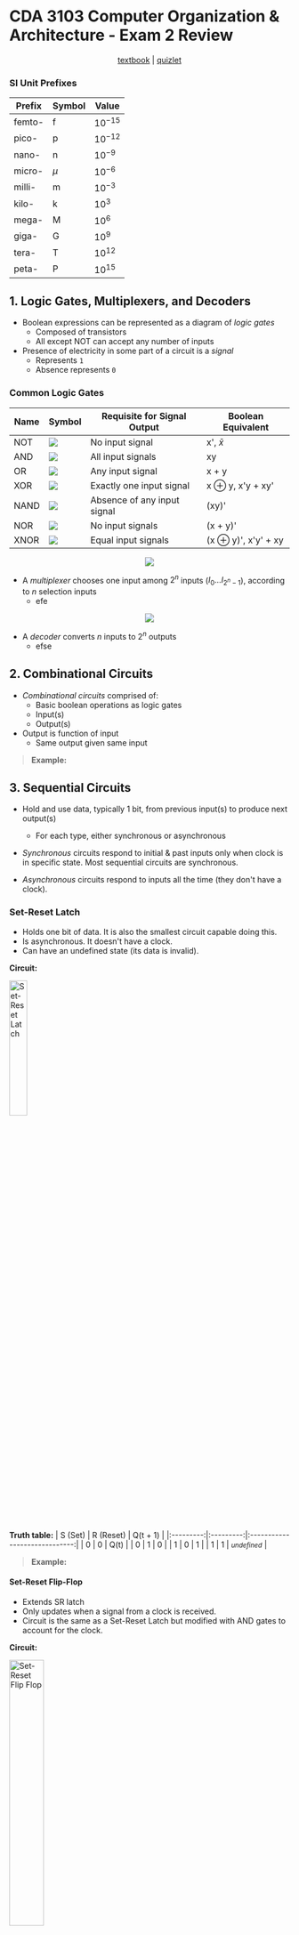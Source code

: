 # CDA 3103 Computer Organization & Architecture - Exam 2 Review

<!-- Use 'img' tags when image resizing is needed. -->

<p style="text-align:center">
    <a href="../textbooks/CDA3103_textbook.pdf">textbook</a> |
    <a href="https://quizlet.com/845007313/cda-3103-exam-2-risc-v-logic-gate-circuits-flash-cards">quizlet</a>
</p>

### SI Unit Prefixes 
| Prefix    | Symbol    | Value         |
|-----------|-----------|---------------|
| femto-    | f         | $10^{-15}$    |
| pico-     | p         | $10^{-12}$    |
| nano-     | n         | $10^{-9}$     |
| micro-    | $\mu$     | $10^{-6}$     |
| milli-    | m         | $10^{-3}$     |
| kilo-     | k         | $10^3$        | 
| mega-     | M         | $10^6$        |
| giga-     | G         | $10^9$        |
| tera-     | T         | $10^{12}$     |
| peta-     | P         | $10^{15}$     |

## 1. Logic Gates, Multiplexers, and Decoders

- Boolean expressions can be represented as a diagram of *logic gates*
    - Composed of transistors
    - All except NOT can accept any number of inputs
- Presence of electricity in some part of a circuit is a *signal*
    - Represents `1`
    - Absence represents `0`

### Common Logic Gates
| Name  | Symbol                                        | Requisite for Signal Output   | Boolean Equivalent            |
|-------|-----------------------------------------------|-------------------------------|-------------------------------|
| NOT   | ![](../images/gates/logic/CDA3103_not.png)    | No input signal               | x', $\bar{x}$                 |
| AND   | ![](../images/gates/logic/CDA3103_and.png)    | All input signals             | xy                            |
| OR    | ![](../images/gates/logic/CDA3103_or.png)     | Any input signal              | x + y                         |
| XOR   | ![](../images/gates/logic/CDA3103_xor.png)    | Exactly one input signal      | x $\oplus$ y, x'y + xy'       |
| NAND  | ![](../images/gates/logic/CDA3103_nand.png)   | Absence of any input signal   | (xy)'                         |
| NOR   | ![](../images/gates/logic/CDA3103_nor.png)    | No input signals              | (x + y)'                      |
| XNOR  | ![](../images/gates/logic/CDA3103_xnor.png)   | Equal input signals           | (x $\oplus$ y)', x'y' + xy    |

<p style="text-align:center">
    <img src="../images/gates/combinational/CDA3103_mux_circuit.png">
</p>

- A *multiplexer* chooses one input among $2^n$ inputs ($I_0\dots I_{2^n-1}$), according to *n* selection inputs
    - efe

<p style="text-align:center">
    <img src="../images/gates/combinational/CDA3013_decoder_circuit.PNG">
</p>

- A *decoder* converts *n* inputs to $2^n$ outputs
    - efse

## 2. Combinational Circuits

- *Combinational circuits* comprised of:
    - Basic boolean operations as logic gates
    - Input(s)
    - Output(s)
- Output is function of input
    - Same output given same input

>**Example:**
>
>

## 3. Sequential Circuits

- Hold and use data, typically 1 bit, from previous input(s) to produce next output(s)
    - For each type, either synchronous or asynchronous

- *Synchronous* circuits respond to initial & past inputs only when clock is in specific state. Most sequential circuits are synchronous.
- *Asynchronous* circuits respond to inputs all the time (they don't have a clock).

### Set-Reset Latch

- Holds one bit of data. It is also the smallest circuit capable doing this.
- Is asynchronous. It doesn't have a clock.
- Can have an undefined state (its data is invalid).

**Circuit:**

<img src="../images/CDA3103_sr_latch.png" alt="Set-Reset Latch" width="25%">  

**Truth table:**
| S (Set)   | R (Reset) | Q(t + 1)                      |
|:---------:|:---------:|:-----------------------------:|
| 0         | 0         | Q(t)                          |
| 0         | 1         | 0                             |
| 1         | 0         | 1                             |
| 1         | 1         | <small>*undefined*</small>    |

>**Example:**
>
>

#### Set-Reset Flip-Flop

- Extends SR latch
- Only updates when a signal from a clock is received.
- Circuit is the same as a Set-Reset Latch but modified with AND gates to account for the clock.

**Circuit:**

<img src="../images/CDA3103_sr_flipflop.png" alt="Set-Reset Flip Flop" width="35%">

You will more commonly see this as a **block diagram**:

<img src="../images/CDA3103_sr_flipflop_block.png" alt="Set-Rest Flip-Flop Block Diagram" width="25%">

*Click [Here](https://circuitverse.org/users/269149/projects/sr-flip-flop-0b7a0de1-fe11-40df-9094-3a27b6963370) for a working model of this circuit*

#### D Flip-Flop

- A modified SR Flip-Flop in which only one input (SET) is needed.
- Reset is always the opposite of Set.
- The information stored in a D Flip-Flop is only changed when the input changes.
- Subsequent clock pulses do not effect the data stored.

**Circuit:**

<img src="../images/CDA3103_d_flipflop.png" alt="D Flip-Flop Block Diagram" width="30%">

**Truth Table:**

| D (Data)  | Q(t + 1)  |
|:---------:|:---------:|
| 0         | 0         |
| 1         | 1         |

*Click [Here](https://circuitverse.org/users/269149/projects/d-flip-flop-40d49df4-0896-410a-bbd5-16acdd8883ae) for a working model of this circuit*

#### JK Flip-Flop

- A modified SR Flip-Flop in which Set and Reset can both be 1.
- Set is denoted with J and Reset is denoted with K.
- When J and K are both 1, Q(t+1) gets set to the complement of Q(t).

**Circuit:**

<img src="../images/CDA3103_jk_flipflop.png" alt="JK Flip-Flop" width="30%">

**Truth Table:**
| J (Set) | K (Reset) | Q(t) | Q(t + 1) |
|:-----:|:-----:|:-----:|:-----:|
|   0   |   0   |   0   |   0   |
|   0   |   0   |   1   |   1   |
|   0   |   1   |   0   |   0   |
|   0   |   1   |   1   |   0   |
|   1   |   0   |   0   |   1   |
|   1   |   0   |   1   |   1   |
|   1   |   1   |   0   |   1   |
|   1   |   1   |   1   |   0   |

*Click [Here](https://circuitverse.org/users/269149/projects/jk-flip-flop-5d11e97f-e706-45b7-9dd6-fba45eb3f167) for a working model of this circuit*

Convert circuit to boolean expression by working backwards from last logic gate (give example with AST)


Additional identities


## 4. RISC-V Assembly

- *RISC-V* is a free and open-source instruction set architecture (ISA)
    - Specification defines

### Registers
Registers store 32-bit values. RISC-V has 32 registers to work with.

<img src="../images/CDA3103_RISCV_Registers.png" alt="RISC-V Registers">


**X0 (zero):** Hardwired value to 0. Can be used to initialize other registers.
**X5-X7 & X28-X31 (t0-t6):** Used to hold temporary values in registers.
**X8-X9 & X18-X27 (s0-s11):** Can also be used to hold temporary values in registers.
**X10-X11 (a0-a1):** Can be used to hold function arguments or return values.
**X12-X17 (a2-a7):** Can be used to hold function arguments.

### R-Type Instructions
#### Arithmetic Instructions
`ADD rd, rs1, rs2 #rd = rs1 + rs2`
- Adds the values from registers `rs1` and `rs2` and stores the result in `rd`.

`SUB rd, rs1, rs2 #rd = rs1 - rs2`
- Subtracts the values of `rs1` from `rs2` and stores the result in `rd`. **Order is important here**.

`SLT rd, rs1, rs2 #rs1 <s rs2`
- Compares the signed values of `rs1` and `rs2`. If `rs1` is less than `rs2`, then `rd` will be 1. Otherwise, `rd` will be 0.

`SLTU rd, rs1, rs2 #rs1 <s rs2`
- Compares the unsigned values of `rs1` and `rs2`. If `rs1` is less than `rs2`, then `rd` will be 1. Otherwise, `rd` will be 0.

#### Logical Instructions
`AND rd, rs1, rs2`
- Does logical and using the values of `rs1` and `rs2` on each bit and stores the result in `rd`.

`OR rd, rs1, rs2`
- Does logical or using the values of `rs1` and `rs2` on each bit and stores the result in `rd`.

`XOR rd, rs1, rs2`
- Does logical exclusive or using the values of `rs1` and `rs2` on each bit and stores the result in `rd`.

#### Shifting Instructions
`SLL rd, rs1, rs2`
- Does logical left shifting on `rs1` using the lower 5-bits of `rs2`. Inserts zeros to the least significant bit and shifts out the most significant bit.

`SRL rd, rs1, rs2`
- Does logical right shifting on `rs1` using the lower 5-bits of `rs2`. Inserts zeros to the most significant bit and shifts out the least significant bit.

`SRA rd, rs1, rs2`
- Does arithmetic right shifting on `rs1` using the lower 5-bits of `rs2`. Inserts sign bit to the most significant bit and shifts out the least significant bit.

### I-Type Instructions
- I-Type instructions can be used either for immediate arithmetical, logical or shifting instructions, or for memory reading.

- Arithmetic, logical, and shifting is similar to R-Type. `rs2` gets replaced by `Imm` which is a 12-bit value with a data range of [-2048, 2047].

#### Arithmetic Instructions
`ADDI rd, rs1, Imm #rd = rs1 + Imm`
- Adds the values from register `rs1` with `Imm` and stores the result in `rd`.
- There is no SUBI as `Imm` can be a negative number.
- Useful for initializing constants from C code. Example `ADDI t0, zero, 20 #t0 = 20`.

`SLTI rd, rs1, Imm #rs1 <s rs2`
- Compares the signed values of `rs1` and `Imm`. If `rs1` is less than `Imm`, then `rd` will be 1. Otherwise, `rd` will be 0.

`SLTIU rd, rs1, Imm #rs1 <s rs2`
- Compares the signed values of `rs1` and `Imm`. If `rs1` is less than `Imm`, then `rd` will be 1. Otherwise, `rd` will be 0.

#### Logical Instructions
`ANDI rd, rs1, Imm`
- Does logical and using the values of `rs1` and `Imm` on each bit and stores the result in `rd`.
- The ANDI instruction can be used to clear some specific bits since `x and 0 = 0`.
- The ANDI instruction can also be used to find the modulo of 2^n. Example C: `X % 16` -> Example RISC-V: `ANDI t1, t0, 15`.

`ORI rd, rs1, Imm`
- Does logical or using the values of `rs1` and `Imm` on each bit and stores the result in `rd`.
- The ORI instruction can be used to set some specific bits since `x or 1 = 1`.

`XORI rd, rs1, Imm`
- Does logical exclusive or using the values of `rs1` and `Imm` on each bit and stores the result in `rd`.
- There is no NOT instruction in RISC-V, but XORI can be used in it's place: `XORI t1, t0, -1 # t1 = NOT t0`

#### Shifting Instructions
`SLLI rd, rs1, Imm`
- Does logical left shifting on `rs1` by the value of `Imm`. Inserts zeros to the least significant bit and shifts out the most significant bit.
- Can be used for multipling with 2^n constants. Example: `SLLI t2, t0, 2 # t2 = t0 * 4`
- If the constant is not a power of 2, then use multiple left shifts and add together at the end. Example:

```
C: j = h * 6

RISC-V:
SLLI t1, t0, 1 # t1 = t0 * 2
SLLI t2, t0, 2 # t2 = t0 * 4
ADD t3, t1, t2 # t3 = t1 + t2 = 6 * t0
```

`SRLI rd, rs1, Imm`
- Does logical right shifting on `rs1` by the value of `Imm`. Inserts zeros to the most significant bit and shifts out the least significant bit.

`SRAI rd, rs1, Imm`
- Does arithmetic right shifting on `rs1` by the value of `Imm`. Inserts sign bit to the most significant bit and shifts out the least significant bit.
- Can be used for dividing with 2^n constants. Example: `SRAI t1, t0, 1 # t1 = t0/2`

#### Memory Reading Instructions
Used for reading values from arrays.

`LB rd, Imm(rs1)`
- Loads 1 byte (8-bits) from the memory address `rs1` + `Imm` offset and sign extends it.

`LH rd, Imm(rs1)`
- Loads 2 bytes (16-bits) from the memory address `rs1` + `Imm` offset and sign extends it.

`LW rd, Imm(rs1)`
- Loads 4 bytes (32-bits) from the memory address `rs1` + `Imm` offset.

`LBU rd, Imm(rs1)`
- Loads 1 byte (8-bits) from the memory address `rs1` + `Imm` offset and zero extends it.

`LHU rd, Imm(rs1)`
- Loads 2 bytes (16-bits) from the memory address `rs1` + `Imm` offset and zero extends it.

### S-Type Instructions
Used for writing values to arrays.

`SB rs2, Imm(rs1)`
- Saves lower 1 byte (8-bits) of `rs2` to the memory address `rs1`  + `Imm` offset.

`SH rs2, Imm(rs1)`
- Saves lower 2 byte (16-bits) of `rs2` to the memory address `rs1`  + `Imm` offset.

`SW rs2, Imm(rs1)`
- Saves 4 byte (32-bits) of `rs2` to the memory address `rs1`  + `Imm` offset.

### U-Type Instructions
`LUI rd, Imm`
- Used to initialize big values with `Imm` (20-bits) in the upper bits of `rd`. Examples:
```
0xABCDE265

LUI t0, 0xABCDE
ADDI t0, t0, 0x265

0xABCDE965
LUI t1, 0xABCDF
ADDI t1, t1, 0x965
```
- If d11 in the hex value is 1 (Ex: 9 = 1001), then add one to `Imm` as shown in the 2nd example.


### B-Type Instructions
Used for comparing values between registers to jump to different branches of RISC-V code.

`BEQ rs1, rs2, Imm`
- Compares `rs1` and `rs2`. If **they are equal** then go to `Imm` branch.

`BNE rs1, rs2, Imm`
- Compares `rs1` and `rs2`. If **they are not equal** then go to `Imm` branch.

`BLT rs1, rs2, Imm`
- Compares `rs1` and `rs2`. If **`rs1` is less than `rs2`** then go to `Imm` branch. Signed Comparison.
- If you have `a > c` in C code, then you can make the same comparison using `BLT` *but switch the values around*.

`BGE rs1, rs2, Imm`
- Compares `rs1` and `rs2`. If **`rs1` is greater than or equal to `rs2`** then go to `Imm` branch. Signed Comparison.
- If you have `a <= c` in C code, then you can make the same comparison using `BGE` *but switch the values around*.

`BLTU rs1, rs2, Imm`
- Compares `rs1` and `rs2`. If **`rs1` is less than `rs2`** then go to `Imm` branch. Unsigned Comparison.
- If you have `a > c` in C code, then you can make the same comparison using `BLTU` *but switch the values around*.

`BGEU rs1, rs2, Imm`
- Compares `rs1` and `rs2`. If **`rs1` is greater than or equal to `rs2`** then go to `Imm` branch. Unsigned Comparison.
- If you have `a <= c` in C code, then you can make the same comparison using `BGEU` *but switch the values around*.

***WIP***